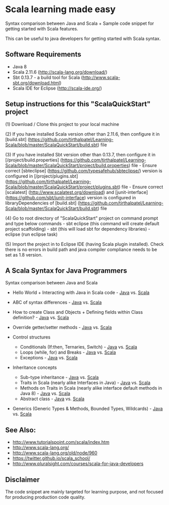 Scala learning made easy
=========================
Syntax comparison between Java and Scala + Sample code snippet for getting started with Scala features.

This can be useful to java developers for getting started with Scala syntax.

Software Requirements
---------------------

* Java 8
* Scala 2.11.6 (http://scala-lang.org/download/)
* Sbt 0.13.7 - a build tool for Scala (http://www.scala-sbt.org/download.html)
* Scala IDE for Eclipse (http://scala-ide.org/)

Setup instructions for this "ScalaQuickStart" project
------------------------------------------------------

(1) Download / Clone this project to your local machine

(2) If you have installed Scala version other than 2.11.6, then configure it in [build.sbt] (https://github.com/tirthalpatel/Learning-Scala/blob/master/ScalaQuickStart/build.sbt) file

(3) If you have installed Sbt version other than 0.13.7, then configure it in [/project/build.properties] (https://github.com/tirthalpatel/Learning-Scala/blob/master/ScalaQuickStart/project/build.properties) file
	- Ensure correct [sbteclipse] (https://github.com/typesafehub/sbteclipse/) version is configured in [/project/plugins.sbt] (https://github.com/tirthalpatel/Learning-Scala/blob/master/ScalaQuickStart/project/plugins.sbt) file
	- Ensure correct [scalatest] (http://www.scalatest.org/download) and [junit-interface] (https://github.com/sbt/junit-interface) version is configured in libraryDependencies of [build.sbt] (https://github.com/tirthalpatel/Learning-Scala/blob/master/ScalaQuickStart/build.sbt) file

(4) Go to root directory of "ScalaQuickStart" project on command prompt and type below commands
	- sbt eclipse (this command will create default project scaffolding)
	- sbt (this will load sbt for dependency libraries)
	- eclipse (run eclipse task)

(5) Import the project in to Eclipse IDE (having Scala plugin installed). Check there is no errors in build path and java compiler compliance needs to be set as 1.8 version. 


A Scala Syntax for Java Programmers
------------------------------------
Syntax comparison between Java and Scala

* Hello World + Interacting with Java in Scala code - [Java](https://github.com/tirthalpatel/Learning-Scala/blob/master/ScalaQuickStart/src/main/java/com/tirthal/learning/java2scala/javaway/classobj/HelloWorld.java) vs. [Scala](https://github.com/tirthalpatel/Learning-Scala/blob/master/ScalaQuickStart/src/main/scala/com/tirthal/learning/java2scala/scalaway/classobj/HelloWorld.scala)
* ABC of syntax differences - [Java](https://github.com/tirthalpatel/Learning-Scala/blob/master/ScalaQuickStart/src/main/java/com/tirthal/learning/java2scala/javaway/classobj/Abc.java) vs. [Scala](https://github.com/tirthalpatel/Learning-Scala/blob/master/ScalaQuickStart/src/main/scala/com/tirthal/learning/java2scala/scalaway/classobj/Abc.scala)
* How to create Class and Objects + Defining fields within Class definition? - [Java](https://github.com/tirthalpatel/Learning-Scala/blob/master/ScalaQuickStart/src/main/java/com/tirthal/learning/java2scala/javaway/classobj/Customer.java) vs. [Scala](https://github.com/tirthalpatel/Learning-Scala/blob/master/ScalaQuickStart/src/main/scala/com/tirthal/learning/java2scala/scalaway/classobj/Customer.scala)
* Override getter/setter methods - [Java](https://github.com/tirthalpatel/Learning-Scala/blob/master/ScalaQuickStart/src/main/java/com/tirthal/learning/java2scala/javaway/classobj/User.java) vs. [Scala](https://github.com/tirthalpatel/Learning-Scala/blob/master/ScalaQuickStart/src/main/scala/com/tirthal/learning/java2scala/scalaway/classobj/User.scala)

* Control structures
	- Conditionals (If:then, Ternaries, Switch) - [Java](https://github.com/tirthalpatel/Learning-Scala/blob/master/ScalaQuickStart/src/main/java/com/tirthal/learning/java2scala/javaway/controlstruct/ConditionalsSyntax.java) vs. [Scala](https://github.com/tirthalpatel/Learning-Scala/blob/master/ScalaQuickStart/src/main/scala/com/tirthal/learning/java2scala/scalaway/controlstruct/ConditionalsSyntax.scala)
	- Loops (while, for) and Breaks - [Java](https://github.com/tirthalpatel/Learning-Scala/blob/master/ScalaQuickStart/src/main/java/com/tirthal/learning/java2scala/javaway/controlstruct/LoopsBreaksSyntax.java) vs. [Scala](https://github.com/tirthalpatel/Learning-Scala/blob/master/ScalaQuickStart/src/main/scala/com/tirthal/learning/java2scala/scalaway/controlstruct/LoopsBreaksSyntax.scala)
	- Exceptions - [Java](https://github.com/tirthalpatel/Learning-Scala/blob/master/ScalaQuickStart/src/main/java/com/tirthal/learning/java2scala/javaway/controlstruct/ExceptionSyntax.java) vs. [Scala](https://github.com/tirthalpatel/Learning-Scala/blob/master/ScalaQuickStart/src/main/scala/com/tirthal/learning/java2scala/scalaway/controlstruct/ExceptionSyntax.scala)

* Inheritance concepts
	- Sub-type inheritance - [Java](https://github.com/tirthalpatel/Learning-Scala/blob/master/ScalaQuickStart/src/main/java/com/tirthal/learning/java2scala/javaway/inheritance/SubTypeSample.java) vs. [Scala](https://github.com/tirthalpatel/Learning-Scala/blob/master/ScalaQuickStart/src/main/scala/com/tirthal/learning/java2scala/scalaway/inheritance/SubTypeSample.scala)
	- Traits in Scala (nearly alike Interfaces in Java) - [Java](https://github.com/tirthalpatel/Learning-Scala/blob/master/ScalaQuickStart/src/main/java/com/tirthal/learning/java2scala/javaway/inheritance/InterfaceSample.java) vs. [Scala](https://github.com/tirthalpatel/Learning-Scala/blob/master/ScalaQuickStart/src/main/scala/com/tirthal/learning/java2scala/scalaway/inheritance/TraitSample.scala)
	- Methods on Traits in Scala (nearly alike interface default methods in Java 8) - [Java](https://github.com/tirthalpatel/Learning-Scala/blob/master/ScalaQuickStart/src/main/java/com/tirthal/learning/java2scala/javaway/inheritance/InterfaceDefaultMethodSample.java) vs. [Scala](https://github.com/tirthalpatel/Learning-Scala/blob/master/ScalaQuickStart/src/main/scala/com/tirthal/learning/java2scala/scalaway/inheritance/TraitDefaultMethodSample.scala)	
	- Abstract class - [Java](https://github.com/tirthalpatel/Learning-Scala/blob/master/ScalaQuickStart/src/main/java/com/tirthal/learning/java2scala/javaway/inheritance/AbstractClassSample.java) vs. [Scala](https://github.com/tirthalpatel/Learning-Scala/blob/master/ScalaQuickStart/src/main/scala/com/tirthal/learning/java2scala/scalaway/inheritance/AbstractClassSample.scala)

* Generics (Generic Types & Methods, Bounded Types, Wildcards)  - [Java](https://github.com/tirthalpatel/Learning-Scala/blob/master/ScalaQuickStart/src/main/java/com/tirthal/learning/java2scala/javaway/generics/GenericsSyntax.java) vs. [Scala](https://github.com/tirthalpatel/Learning-Scala/blob/master/ScalaQuickStart/src/main/scala/com/tirthal/learning/java2scala/scalaway/generics/GenericsSyntax.scala)


See Also:
---------

* http://www.tutorialspoint.com/scala/index.htm
* http://www.scala-lang.org/
* http://www.scala-lang.org/old/node/960
* https://twitter.github.io/scala_school/
* http://www.pluralsight.com/courses/scala-for-java-developers


Disclaimer
----------
The code snippet are mainly targeted for learning purpose, and not focused for producing production code quality.
